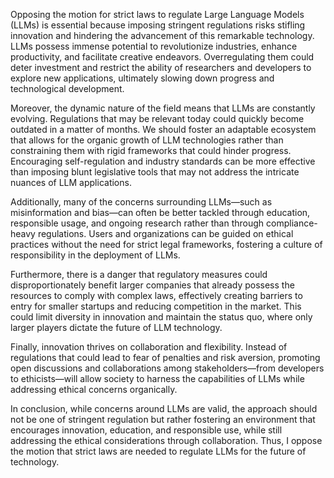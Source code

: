 Opposing the motion for strict laws to regulate Large Language Models (LLMs) is essential because imposing stringent regulations risks stifling innovation and hindering the advancement of this remarkable technology. LLMs possess immense potential to revolutionize industries, enhance productivity, and facilitate creative endeavors. Overregulating them could deter investment and restrict the ability of researchers and developers to explore new applications, ultimately slowing down progress and technological development.

Moreover, the dynamic nature of the field means that LLMs are constantly evolving. Regulations that may be relevant today could quickly become outdated in a matter of months. We should foster an adaptable ecosystem that allows for the organic growth of LLM technologies rather than constraining them with rigid frameworks that could hinder progress. Encouraging self-regulation and industry standards can be more effective than imposing blunt legislative tools that may not address the intricate nuances of LLM applications.

Additionally, many of the concerns surrounding LLMs—such as misinformation and bias—can often be better tackled through education, responsible usage, and ongoing research rather than through compliance-heavy regulations. Users and organizations can be guided on ethical practices without the need for strict legal frameworks, fostering a culture of responsibility in the deployment of LLMs.

Furthermore, there is a danger that regulatory measures could disproportionately benefit larger companies that already possess the resources to comply with complex laws, effectively creating barriers to entry for smaller startups and reducing competition in the market. This could limit diversity in innovation and maintain the status quo, where only larger players dictate the future of LLM technology.

Finally, innovation thrives on collaboration and flexibility. Instead of regulations that could lead to fear of penalties and risk aversion, promoting open discussions and collaborations among stakeholders—from developers to ethicists—will allow society to harness the capabilities of LLMs while addressing ethical concerns organically.

In conclusion, while concerns around LLMs are valid, the approach should not be one of stringent regulation but rather fostering an environment that encourages innovation, education, and responsible use, while still addressing the ethical considerations through collaboration. Thus, I oppose the motion that strict laws are needed to regulate LLMs for the future of technology.